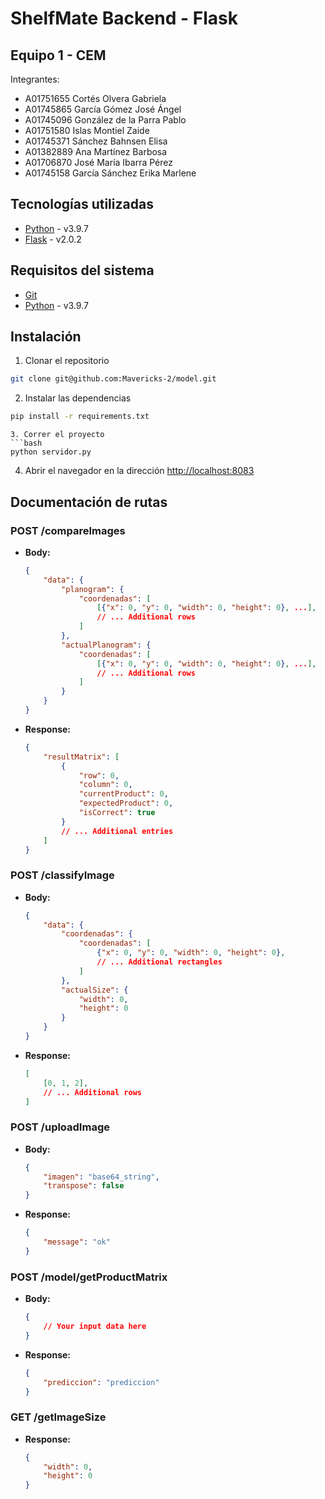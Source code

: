 # ShelfMate Backend - Flask

## Equipo 1 - CEM
Integrantes: 
* A01751655 Cortés Olvera Gabriela 
* A01745865 García Gómez José Ángel 
* A01745096 González de la Parra Pablo 
* A01751580 Islas Montiel Zaide
* A01745371 Sánchez Bahnsen Elisa
* A01382889 Ana Martínez Barbosa
* A01706870 José María Ibarra Pérez
* A01745158 García Sánchez Erika Marlene

## Tecnologías utilizadas
* [Python](https://www.python.org/) - v3.9.7
* [Flask](https://flask.palletsprojects.com/en/2.0.x/) - v2.0.2

## Requisitos del sistema
* [Git](https://git-scm.com/)
* [Python](https://www.python.org/) - v3.9.7

## Instalación
1. Clonar el repositorio
```bash
git clone git@github.com:Mavericks-2/model.git
```
2. Instalar las dependencias
```bash
pip install -r requirements.txt
```
```
3. Correr el proyecto
```bash
python servidor.py
```
4. Abrir el navegador en la dirección [http://localhost:8083](http://localhost:8083)

## Documentación de rutas

### POST /compareImages
- **Body:**
  ```json
  {
      "data": {
          "planogram": {
              "coordenadas": [
                  [{"x": 0, "y": 0, "width": 0, "height": 0}, ...],
                  // ... Additional rows
              ]
          },
          "actualPlanogram": {
              "coordenadas": [
                  [{"x": 0, "y": 0, "width": 0, "height": 0}, ...],
                  // ... Additional rows
              ]
          }
      }
  }
  ```
- **Response:**
  ```json
  {
      "resultMatrix": [
          {
              "row": 0,
              "column": 0,
              "currentProduct": 0,
              "expectedProduct": 0,
              "isCorrect": true
          }
          // ... Additional entries
      ]
  }
  ```

### POST /classifyImage
- **Body:**
  ```json
  {
      "data": {
          "coordenadas": {
              "coordenadas": [
                  {"x": 0, "y": 0, "width": 0, "height": 0},
                  // ... Additional rectangles
              ]
          },
          "actualSize": {
              "width": 0,
              "height": 0
          }
      }
  }
  ```
- **Response:**
  ```json
  [
      [0, 1, 2],
      // ... Additional rows
  ]
  ```

### POST /uploadImage
- **Body:**
  ```json
  {
      "imagen": "base64_string",
      "transpose": false
  }
  ```
- **Response:**
  ```json
  {
      "message": "ok"
  }
  ```

### POST /model/getProductMatrix
- **Body:**
  ```json
  {
      // Your input data here
  }
  ```
- **Response:**
  ```json
  {
      "prediccion": "prediccion"
  }
  ```

### GET /getImageSize
- **Response:**
  ```json
  {
      "width": 0,
      "height": 0
  }
  ```
